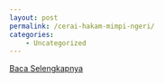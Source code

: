 ```yaml
---
layout: post
permalink: /cerai-hakam-mimpi-ngeri/
categories:
    - Uncategorized
---
```


[Baca Selengkapnya](/09)